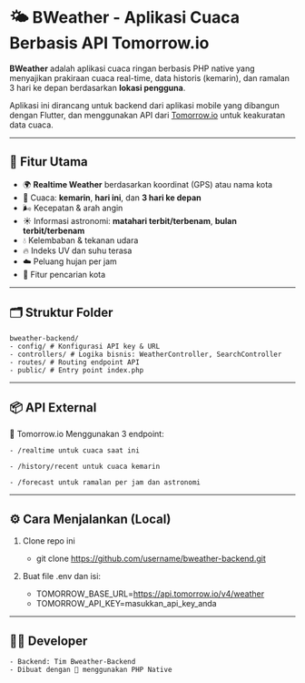 # 🌤️ BWeather - Aplikasi Cuaca Berbasis API Tomorrow.io

**BWeather** adalah aplikasi cuaca ringan berbasis PHP native yang menyajikan prakiraan cuaca real-time, data historis (kemarin), dan ramalan 3 hari ke depan berdasarkan **lokasi pengguna**.

Aplikasi ini dirancang untuk backend dari aplikasi mobile yang dibangun dengan Flutter, dan menggunakan API dari [Tomorrow.io](https://www.tomorrow.io/) untuk keakuratan data cuaca.

---

## 🚀 Fitur Utama

- 🌍 **Realtime Weather** berdasarkan koordinat (GPS) atau nama kota
- 📅 Cuaca: **kemarin**, **hari ini**, dan **3 hari ke depan**
- 🌬️ Kecepatan & arah angin
- ☀️ Informasi astronomi: **matahari terbit/terbenam**, **bulan terbit/terbenam**
- 💧 Kelembaban & tekanan udara
- 🔥 Indeks UV dan suhu terasa
- ☁️ Peluang hujan per jam
- 🔎 Fitur pencarian kota

---

## 🗂 Struktur Folder

    bweather-backend/
    - config/ # Konfigurasi API key & URL
    - controllers/ # Logika bisnis: WeatherController, SearchController
    - routes/ # Routing endpoint API
    - public/ # Entry point index.php

---

## 📦 API External

🔗 Tomorrow.io
Menggunakan 3 endpoint:

    - /realtime untuk cuaca saat ini

    - /history/recent untuk cuaca kemarin

    - /forecast untuk ramalan per jam dan astronomi

---

## ⚙️ Cara Menjalankan (Local)

1. Clone repo ini

   - git clone https://github.com/username/bweather-backend.git

2. Buat file .env dan isi:
   - TOMORROW_BASE_URL=https://api.tomorrow.io/v4/weather
   - TOMORROW_API_KEY=masukkan_api_key_anda

---

## 👨‍💻 Developer

    - Backend: Tim Bweather-Backend
    - Dibuat dengan 💛 menggunakan PHP Native
